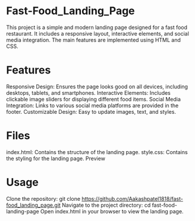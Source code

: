 # Fast-Food_Landing_Page

This project is a simple and modern landing page designed for a fast food restaurant. It includes a responsive layout, interactive elements, and social media integration. The main features are implemented using HTML and CSS.

# Features
Responsive Design: Ensures the page looks good on all devices, including desktops, tablets, and smartphones.
Interactive Elements: Includes clickable image sliders for displaying different food items.
Social Media Integration: Links to various social media platforms are provided in the footer.
Customizable Design: Easy to update images, text, and styles.
# Files
index.html: Contains the structure of the landing page.
style.css: Contains the styling for the landing page.
Preview

# Usage
Clone the repository: git clone https://github.com/Aakashpatel1818/fast-food_landing_page.git
Navigate to the project directory: cd fast-food-landing-page
Open index.html in your browser to view the landing page.
